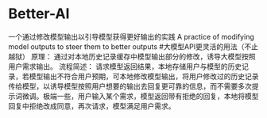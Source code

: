 # Better-AI
一个通过修改模型输出以引导模型获得更好输出的实践 A practice of modifying model outputs to steer them to better outputs
#大模型API更灵活的用法（不止越狱）
原理：
通过对本地历史记录缓存中模型输出部分的修改，诱导大模型按照用户需求输出。
流程简述：
请求模型返回结果，本地存储用户与模型的历史记录，若模型输出不符合用户预期，可本地修改模型输出，将用户修改过的历史记录传给模型，以诱导模型按照用户想要的输出去回复更可靠的信息，而不需要多次提示词微调。极端一些，用户输入某个需求，模型返回带有拒绝的回复，本地将模型回复中拒绝改成同意，再次请求，模型满足用户需求。
